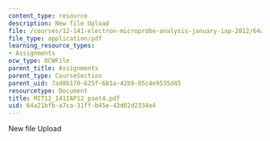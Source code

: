 ```yaml
---
content_type: resource
description: New file Upload
file: /courses/12-141-electron-microprobe-analysis-january-iap-2012/64a21bfba7ca31ffb45e43d02d2334e4_MIT12_141IAP12_pset4.pdf
file_type: application/pdf
learning_resource_types:
- Assignments
ocw_type: OCWFile
parent_title: Assignments
parent_type: CourseSection
parent_uid: 7ad8b170-625f-681a-42b9-05c4e9535d45
resourcetype: Document
title: MIT12_141IAP12_pset4.pdf
uid: 64a21bfb-a7ca-31ff-b45e-43d02d2334e4
---
```

New file Upload


